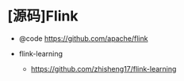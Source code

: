 # [源码]Flink

- @code https://github.com/apache/flink

- flink-learning
  - https://github.com/zhisheng17/flink-learning